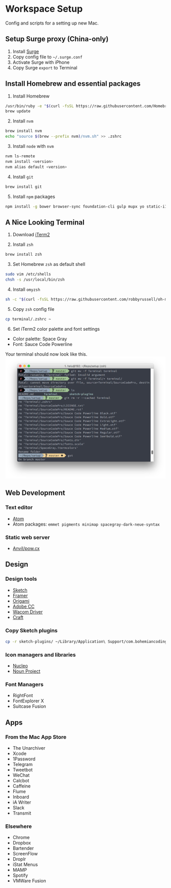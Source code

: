 # Workspace Setup
Config and scripts for a setting up new Mac.

## Setup Surge proxy (China-only)
1. Install [Surge](http://surge.run/Surge-Mac.zip)
2. Copy config file to `~/.surge.conf`
3. Activate Surge with iPhone
4. Copy Surge `export` to Terminal

## Install Homebrew and essential packages

1. Install Homebrew
  ```bash
  /usr/bin/ruby -e "$(curl -fsSL https://raw.githubusercontent.com/Homebrew/install/master/install)"
  brew update
  ```

2. Install `nvm`
  ```bash
  brew install nvm
  echo "source $(brew --prefix nvm)/nvm.sh" >> .zshrc
  ```

3. Install `node` with `nvm`
  ```bash
  nvm ls-remote
  nvm install <version>
  nvm alias default <version>
  ```

4. Install `git`
  ```bash
  brew install git
  ```

5. Install `npm` packages
  ```bash
  npm install -g bower browser-sync foundation-cli gulp mupx yo static-i18n gatsby babel
  ```

## A Nice Looking Terminal

1. Download [iTerm2](https://www.iterm2.com/downloads.html)

2. Install `zsh`
  ```bash
  brew install zsh
  ```

3. Set Homebrew `zsh` as default shell
  ```bash
  sudo vim /etc/shells
  chsh -s /usr/local/bin/zsh
  ```

4. Install `omyzsh`
  ```bash
  sh -c "$(curl -fsSL https://raw.githubusercontent.com/robbyrussell/oh-my-zsh/master/tools/install.sh)"
  ```

5. Copy `zsh` config file
  ```bash
  cp terminal/.zshrc ~
  ```

6. Set iTerm2 color palette and font settings
- Color palette: Space Gray
- Font: Sauce Code Powerline

Your terminal should now look like this.
![iTerm2](images/term.png)

## Web Development

### Text editor
- [Atom](https://atom.io/download/mac)
- Atom packages: `emmet pigments minimap spacegray-dark-neue-syntax`

### Static web server
- [Anvil/pow.cx](http://anvilformac.com/)

## Design

### Design tools
- [Sketch](https://www.sketchapp.com/static/download/sketch.zip)
- [Framer](http://framerjs.com/download/)
- [Origami](https://facebook.github.io/origami/)
- [Adobe CC](https://creative.adobe.com/products/download/creative-cloud)
- [Wacom Driver](http://cdn.wacom.com/u/productsupport/drivers/mac/professional/WacomTablet_6.3.15-3.dmg)
- [Craft](https://www.invisionapp.com/craft)

### Copy Sketch plugins
```bash
cp -r sketch-plugins/ ~/Library/Application\ Support/com.bohemiancoding.sketch3/Plugins/
```

### Icon managers and libraries
- [Nucleo](https://dl.devmate.com/co.ambercreative.Nucleoapp/Nucleo.zip)
- [Noun Project](https://thenounproject.com/for-mac/download/)

### Font Managers
- RightFont
- FontExplorer X
- Suitcase Fusion

## Apps
### From the Mac App Store
- The Unarchiver
- Xcode
- 1Password
- Telegram
- Tweetbot
- WeChat
- Calcbot
- Caffeine
- Flume
- Inboard
- iA Writer
- Slack
- Transmit

### Elsewhere
- Chrome
- Dropbox
- Bartender
- ScreenFlow
- Droplr
- iStat Menus
- MAMP
- Spotify
- VMWare Fusion

